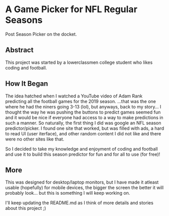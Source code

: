 # A Game Picker for NFL Regular Seasons

Post Season Picker on the docket.

## Abstract

This project was started by a lowerclassmen college student who likes coding and football.

## How It Began

The idea hatched when I watched a YouTube video of Adam Rank predicting all the football games for the 2019 season.
...that was the one where he had the niners going 3-13 (lol), but anyways, back to my story...
I thought the way he was pushing the buttons to predict games seemed fun and it would be nice if everyone had access to a way to make predictions in such a manner.
So naturally, the first thing I did was google an NFL season predictor/picker. I found one site that worked, but was filled with ads, a hard to read UI
(user iterface), and other random content I did not like and there were no other sites like that.

So I decided to take my knowledge and enjoyment of coding and football and use it to build this season predictor for fun and for all to use (for free)!

## More

This was designed for desktop/laptop monitors, but I have made it atleast usable (hopefully) for mobile devices, the bigger the screen the better it will probably look... but this is something I will keep working on.

I'll keep updating the README.md as I think of more details and stories about this project ;)
